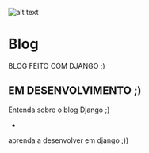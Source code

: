 ![alt text](https://dkrn4sk0rn31v.cloudfront.net/2019/09/04112944/DJANGO-PROJETOS-PYCHARM.png)
# Blog
BLOG FEITO COM DJANGO ;)


## EM DESENVOLVIMENTO ;)

Entenda sobre o blog Django ;)

*
aprenda a desenvolver em django ;))
